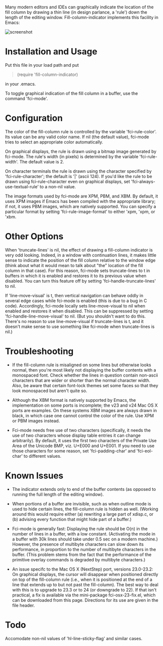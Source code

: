 Many modern editors and IDEs can graphically indicate the location of the
fill column by drawing a thin line (in design parlance, a 'rule') down the
length of the editing window.  Fill-column-indicator implements this
facility in Emacs:

![screenshot](https://github.com/alpaker/Fill-Column-Indicator/raw/master/FciRuleStyle.png)

Installation and Usage
======================

Put this file in your load path and put

> (require 'fill-column-indicator)

in your .emacs.

To toggle graphical indication of the fill column in a buffer, use the
command 'fci-mode'.

Configuration
=============

The color of the fill-column rule is controlled by the variable
'fci-rule-color'.  Its value can be any valid color name.  If nil (the
default value), fci-mode tries to select an appropriate color
automatically.

On graphical displays, the rule is drawn using a bitmap image generated by
fci-mode.  The rule's width (in pixels) is determined by the variable
'fci-rule-width'.  The default value is 2.

On character terminals the rule is drawn using the character specified by
'fci-rule-character'; the default is '|' (ascii 124).  If you'd like the
rule to be drawn using fci-rule-character even on graphical displays, set
'fci-always-use-textual-rule' to a non-nil value.

The image formats used by fci-mode are XPM, PBM, and XBM.  By default, it
uses XPM images if Emacs has been compiled with the appropriate library;
if not, it uses PBM images, which are natively supported.  You can specify
a particular format by setting 'fci-rule-image-format' to either 'xpm,
'xpm, or 'xbm.

Other Options
=============

When 'truncate-lines' is nil, the effect of drawing a fill-column
indicator is very odd looking. Indeed, in a window with continuation
lines, it makes little sense to indicate the position of the fill column
relative to the window edge (think about what it would mean to talk about
"the" location of the fill column in that case).  For this reason,
fci-mode sets truncate-lines to t in buffers in which it is enabled and
restores it to its previous value when disabled.  You can turn this
feature off by setting 'fci-handle-truncate-lines' to nil.

If 'line-move-visual' is t, then vertical navigation can behave oddly in
several edge cases while fci-mode is enabled (this is due to a bug in C
code).  Accordingly, fci-mode locally sets line-move-visual to nil when
enabled and restores it when disabled.  This can be suppressed by setting
'fci-handle-line-move-visual' to nil.  (But you shouldn't want to do
this.  There's no reason to use line-move-visual if truncate-lines is t,
and it doesn't make sense to use something like fci-mode when
truncate-lines is nil.)

Troubleshooting
===============

* If the fill-column rule is misaligned on some lines but otherwise looks
  normal, then you're most likely not displaying the buffer contents with
  a monospaced font.  Check whether the lines in question contain
  non-ascii characters that are wider or shorter than the normal character
  width.  Also, be aware that certain font-lock themes set some faces so
  that they look monospaced but aren't quite so.

* Although the XBM format is natively supported by Emacs, the
  implementation on some ports is incomplete; the v23 and v24 Mac OS X
  ports are examples.  On these systems XBM images are always drawn in
  black, in which case one cannot control the color of the rule.  Use XPM
  or PBM images instead.

* Fci-mode needs free use of two characters (specifically, it needs the
  use of two characters whose display table entries it can change
  arbitrarily).  By default, it uses the first two characters of the
  Private Use Area of the Unicode BMP, viz. U+E000 and U+E001.  If you
  need to use those characters for some reason, set 'fci-padding-char' and
  'fci-eol-char' to different values.

Known Issues
============

* The indicator extends only to end of the buffer contents (as opposed to
  running the full length of the editing window).

* When portions of a buffer are invisible, such as when outline mode is
  used to hide certain lines, the fill-column rule is hidden as
  well.  (Working around this would require either (a) rewriting a large
  part of xdisp.c, or (b) advising every function that might hide part of
  a buffer.)

* Fci-mode is generally fast:  Displaying the rule should be O(n) in the
  number of lines in a buffer, with a low constant.  (Activating the mode
  in a buffer with 30k lines should take under 0.5 sec on a modern
  machine.)  However, the presence of multibyte characters can slow down
  its performance, in proportion to the number of multibyte characters in
  the buffer.  (This problem stems from the fact that the performance of
  the primitive overlay commands is degraded by multibyte characters.)

* An issue specifc to the Mac OS X (NextStep) port, versions 23.0-23.2: On
  graphical displays, the cursor will disappear when positioned directly on
  top of the fill-column rule (i.e., when it is positioned at the end of a
  line that extends up to but not past the fill-column).  The best way to
  deal with this is to upgrade to 23.3 or to 24 (or downgrade to 22).  If
  that isn't practical, a fix is available via the mini-package
  fci-osx-23-fix.el, which can be downloaded from this page.  Directions for
  its use are given in the file header.

Todo
====

Accomodate non-nil values of 'hl-line-sticky-flag' and similar cases.

